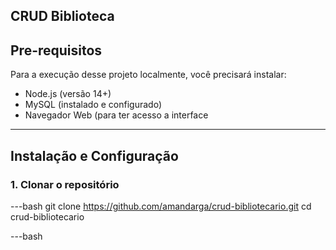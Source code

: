 ## CRUD Biblioteca

## Pre-requisitos
Para a execução desse projeto localmente, você precisará instalar:
<ul>
  <li>Node.js (versão 14+)</li>
  <li>MySQL (instalado e configurado)</li>
  <li>Navegador Web (para ter acesso a interface</li>
</ul>

---

## Instalação e Configuração

### 1. Clonar o repositório

---bash
git clone https://github.com/amandarga/crud-bibliotecario.git
cd crud-bibliotecario

---bash
